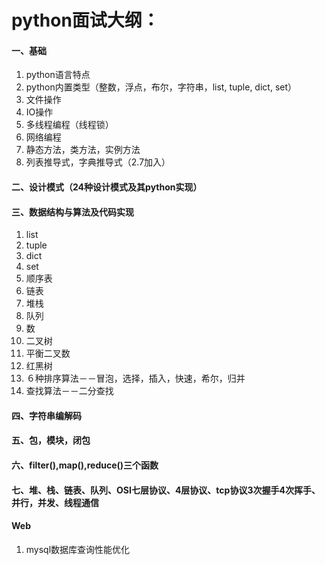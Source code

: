 # python面试大纲：
#### 一、基础
  1. python语言特点 <br>
  2. python内置类型（整数，浮点，布尔，字符串，list, tuple, dict, set）<br>
  3. 文件操作 <br>
  4. IO操作 <br>
  5. 多线程编程（线程锁）<br>
  6. 网络编程 <br>
  7. 静态方法，类方法，实例方法
  8. 列表推导式，字典推导式（2.7加入）
#### 二、设计模式（24种设计模式及其python实现）
#### 三、数据结构与算法及代码实现
  1. list
  2. tuple
  3. dict
  4. set
  5. 顺序表
  6. 链表
  7. 堆栈
  8. 队列
  9. 数
  10. 二叉树
  11. 平衡二叉数
  12. 红黑树
  13. ６种排序算法－－冒泡，选择，插入，快速，希尔，归并
  14. 查找算法－－二分查找
  
#### 四、字符串编解码
#### 五、包，模块，闭包
#### 六、filter(),map(),reduce()三个函数
#### 七、堆、栈、链表、队列、OSI七层协议、4层协议、tcp协议3次握手4次挥手、并行，并发、线程通信
#### Web
  1. mysql数据库查询性能优化
  